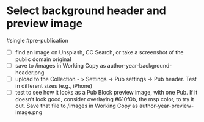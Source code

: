# Select background header and preview image

#single #pre-publication

- [ ] find an image on Unsplash, CC Search, or take a screenshot of the public domain original
- [ ] save to /images in Working Copy as author-year-background-header.png
- [ ] upload to the Collection - > Settings -> Pub settings -> Pub header. Test in different sizes (e.g., iPhone)
- [ ] test to see how it looks as a Pub Block preview image, with one Pub. If it doesn’t look good, consider overlaying #610f0b, the msp color, to try it out. Save that file  to /images in Working Copy as author-year-preview-image.png